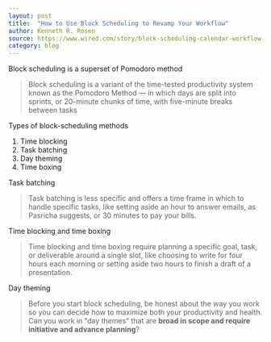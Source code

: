 ```yaml
---
layout: post
title:  "How to Use Block Scheduling to Revamp Your Workflow"
author: Kenneth R. Rosen
source: https://www.wired.com/story/block-scheduling-calendar-workflow-productivity/
category: blog
---
```


Block scheduling is a superset of Pomodoro method

> Block scheduling is a variant of the time-tested productivity system known as the Pomodoro Method — in which days are split into sprints, or 20-minute chunks of time, with five-minute breaks between tasks

Types of block-scheduling methods

1. Time blocking
1. Task batching
1. Day theming
1. Time boxing

Task batching

> Task batching is less specific and offers a time frame in which to handle specific tasks, like setting aside an hour to answer emails, as Pasricha suggests, or 30 minutes to pay your bills.

Time blocking and time boxing

> Time blocking and time boxing require planning a specific goal, task, or deliverable around a single slot, like choosing to write for four hours each morning or setting aside two hours to finish a draft of a presentation.

Day theming

> Before you start block scheduling, be honest about the way you work so you can decide how to maximize both your productivity and health. Can you work in “day themes” that are **broad in scope and require initiative and advance planning**?
